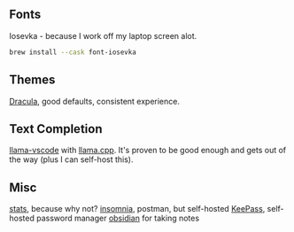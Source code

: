 ## Fonts

Iosevka - because I work off my laptop screen alot. 

```sh
brew install --cask font-iosevka
```

## Themes

[Dracula](https://draculatheme.com/), good defaults, consistent experience.

## Text Completion

[llama-vscode](https://marketplace.visualstudio.com/items?itemName=ggml-org.llama-vscode) with [llama.cpp](https://marketplace.visualstudio.com/items?itemName=ggml-org.llama-vscode). It's proven to be good enough and gets out of the way (plus I can self-host this).

## Misc

[stats](https://formulae.brew.sh/cask/stats), because why not?
[insomnia](https://github.com/Kong/insomnia), postman, but self-hosted
[KeePass](https://en.wikipedia.org/wiki/KeePass), self-hosted password manager
[obsidian](https://obsidian.md/) for taking notes
